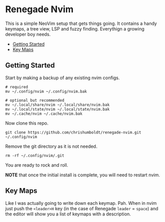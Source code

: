 # Renegade Nvim

This is a simple NeoVim setup that gets things going. It contains a handy keymaps, a tree view, LSP and fuzzy finding. Everythign a growing developer boy needs.

- [Getting Started](#getting-started)
- [Key Maps](#key-maps)

## Getting Started

Start by making a backup of any existing nvim configs.

```shell
# required
mv ~/.config/nvim ~/.config/nvim.bak

# optional but recommended
mv ~/.local/share/nvim ~/.local/share/nvim.bak
mv ~/.local/state/nvim ~/.local/state/nvim.bak
mv ~/.cache/nvim ~/.cache/nvim.bak
```

Now clone this repo.

```shell
git clone https://github.com/chrishumboldt/renegade-nvim.git ~/.config/nvim
```

Remove the git directory as it is not needed.

```shell
rm -rf ~/.config/nvim/.git
```

You are ready to rock and roll.

**NOTE** that once the initial install is complete, you will need to restart nvim.

## Key Maps

Like I was actually going to write down each keymap. Pah. When in nvim just push the `<leader>H` key (in the case of Renegade `leader` = `space`) and the editor will show you a list of keymaps with a description.
